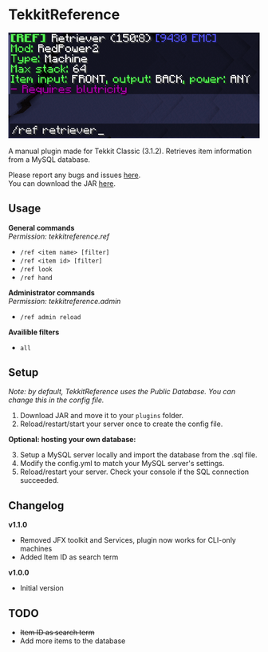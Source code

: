 # TekkitReference
![Preview](sample.png)

A manual plugin made for Tekkit Classic (3.1.2). Retrieves item information from a MySQL database.

Please report any bugs and issues [here](../../issues/).  
You can download the JAR [here](../../releases/).
## Usage
**General commands**  
*Permission: tekkitreference.ref*
- `/ref <item name> [filter]`  
- `/ref <item id> [filter]`  
- `/ref look`  
- `/ref hand`  

**Administrator commands**  
*Permission: tekkitreference.admin*
- `/ref admin reload`  

**Availible filters**
- `all`

## Setup
*Note: by default, TekkitReference uses the Public Database. You can change this in the config file.*

1. Download JAR and move it to your `plugins` folder.  
2. Reload/restart/start your server once to create the config file.  

**Optional: hosting your own database:**  

3. Setup a MySQL server locally and import the database from the .sql file.  
4. Modify the config.yml to match your MySQL server's settings.  
5. Reload/restart your server. Check your console if the SQL connection succeeded.

## Changelog
**v1.1.0**
- Removed JFX toolkit and Services, plugin now works for CLI-only machines
- Added Item ID as search term

**v1.0.0**  
- Initial version

## TODO
- ~~Item ID as search term~~
- Add more items to the database